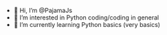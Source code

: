 - 👋 Hi, I’m @PajamaJs
- 👀 I’m interested in Python coding/coding in general
- 🌱 I’m currently learning Python basics (very basics)
